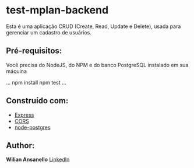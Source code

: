# test-mplan-backend


Esta é uma aplicação CRUD (Create, Read, Update e Delete), usada para gerenciar um cadastro de usuários.


## Pré-requisitos:

Você precisa do NodeJS, do NPM e do banco PostgreSQL instalado em sua máquina

...
npm install
npm test
...

## Construído com:

* [Express](http://expressjs.com/)
* [CORS](https://www.npmjs.com/package/cors)
* [node-postgres](https://node-postgres.com/)


## Author:

**Wilian Ansanello** [LinkedIn](https://linkedin.com/in/wiliansanello/)


